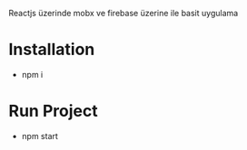 Reactjs üzerinde mobx ve firebase üzerine ile basit uygulama 

# Installation
   - npm i 

# Run Project
   - npm start